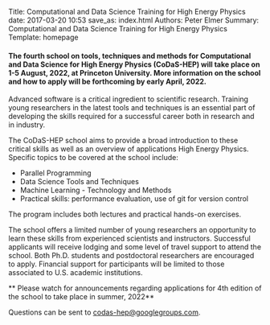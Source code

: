 Title: Computational and Data Science Training for High Energy Physics
date: 2017-03-20 10:53
save_as: index.html
Authors: Peter Elmer
Summary: Computational and Data Science Training for High Energy Physics
Template: homepage

#### The fourth school on tools, techniques and methods for Computational and Data Science for High Energy Physics (CoDaS-HEP) will take place on 1-5 August, 2022, at Princeton University. More information on the school and how to apply will be forthcoming by early April, 2022.

Advanced software is a critical ingredient to scientific research. Training young researchers in the latest tools and techniques is an essential part of developing the skills required for a successful career both in research and in industry.

The CoDaS-HEP school aims to provide a broad introduction to these critical skills as well as an overview of applications High Energy Physics. Specific topics to be covered at the school include:

  * Parallel Programming 
  * Data Science Tools and Techniques
  * Machine Learning - Technology and Methods
  * Practical skills: performance evaluation, use of git for version control

The program includes both lectures and practical hands-on exercises.

The school offers a limited number of young researchers an opportunity to learn these skills from experienced scientists and instructors. Successful applicants will receive lodging and some level of travel support to attend the school. Both Ph.D. students and postdoctoral researchers are encouraged to apply. Financial support for participants will be limited to those associated to U.S. academic institutions.

** Please watch for announcements regarding applications for 4th edition of the school to take place in summer, 2022**

Questions can be sent to [codas-hep@googlegroups.com](codas-hep@googlegroups.com).
